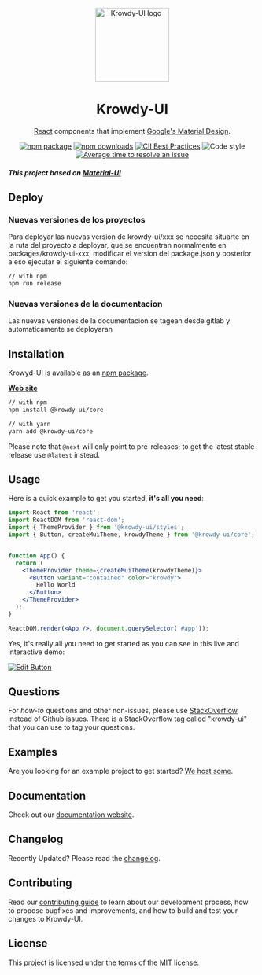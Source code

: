 <p align="center">
  <a href="https://ui.krowdy.com/" rel="noopener" target="_blank"><img width="150" src="https://s3.amazonaws.com/cdn.krowdy.com/media/images/krowdy-home.svg" alt="Krowdy-UI logo"></a></p>
</p>

<h1 align="center">Krowdy-UI</h1>

<div align="center">

[React](https://reactjs.org/) components that implement [Google's Material Design](https://material.io/design/introduction/).

[![npm package](https://img.shields.io/npm/v/@krowdy-ui/core/latest.svg?color=%231890ff&label=%40krowdy-ui%2Fcore@latest)](https://www.npmjs.com/package/@krowdy-ui/core)
[![npm downloads](https://img.shields.io/npm/dm/@krowdy-ui/core.svg)](https://www.npmjs.com/package/@krowdy-ui/core)
[![CII Best Practices](https://bestpractices.coreinfrastructure.org/projects/3444/badge?q=1)](https://bestpractices.coreinfrastructure.org/projects/3444?q=1)
![Code style](https://img.shields.io/badge/code_style-eslint-4b32c3.svg)
[![Average time to resolve an issue](http://isitmaintained.com/badge/resolution/grovertb/krowdy-ui.svg)](https://isitmaintained.com/project/grovertb/krowdy-ui "Average time to resolve an issue")

</div>

##### This project based on [Material-UI](https://material-ui.com)

## Deploy

### Nuevas versiones de los proyectos

Para deployar las nuevas version de krowdy-ui/xxx se necesita situarte en la ruta del proyecto a deployar, que se encuentran normalmente en packages/krowdy-ui-xxx, modificar el version del package.json y posterior a eso ejecutar el siguiente comando:

```sh
// with npm
npm run release
```
### Nuevas versiones de la documentacion

Las nuevas versiones de la documentacion se tagean desde gitlab y automaticamente se deployaran

## Installation

Krowyd-UI is available as an [npm package](https://www.npmjs.com/package/@krowdy-ui/core).

**[Web site](https://ui.krowdy.com/)**
```sh
// with npm
npm install @krowdy-ui/core

// with yarn
yarn add @krowdy-ui/core
```

Please note that `@next` will only point to pre-releases; to get the latest stable release use `@latest` instead.

## Usage

Here is a quick example to get you started, **it's all you need**:

```jsx
import React from 'react';
import ReactDOM from 'react-dom';
import { ThemeProvider } from '@krowdy-ui/styles';
import { Button, createMuiTheme, krowdyTheme } from '@krowdy-ui/core';


function App() {
  return (
    <ThemeProvider theme={createMuiTheme(krowdyTheme)}>
      <Button variant="contained" color="krowdy">
        Hello World
      </Button>
    </ThemeProvider>
  );
}

ReactDOM.render(<App />, document.querySelector('#app'));
```

Yes, it's really all you need to get started as you can see in this live and interactive demo:

[![Edit Button](https://codesandbox.io/static/img/play-codesandbox.svg)](https://codesandbox.io/s/usage-h8tv4)

## Questions

For *how-to* questions and other non-issues,
please use [StackOverflow](https://stackoverflow.com/questions/tagged/krowdy-ui) instead of Github issues.
There is a StackOverflow tag called "krowdy-ui" that you can use to tag your questions.

## Examples

Are you looking for an example project to get started?
[We host some](https://ui.krowdy.com/getting-started/example-projects).

## Documentation

Check out our [documentation website](https://ui.krowdy.com).

## Changelog

Recently Updated?
Please read the [changelog](https://github.com/grovertb/krowdy-ui/releases).

## Contributing

Read our [contributing guide](/CONTRIBUTING.md) to learn about our development process, how to propose bugfixes and improvements, and how to build and test your changes to Krowdy-UI.

## License

This project is licensed under the terms of the
[MIT license](/LICENSE).
